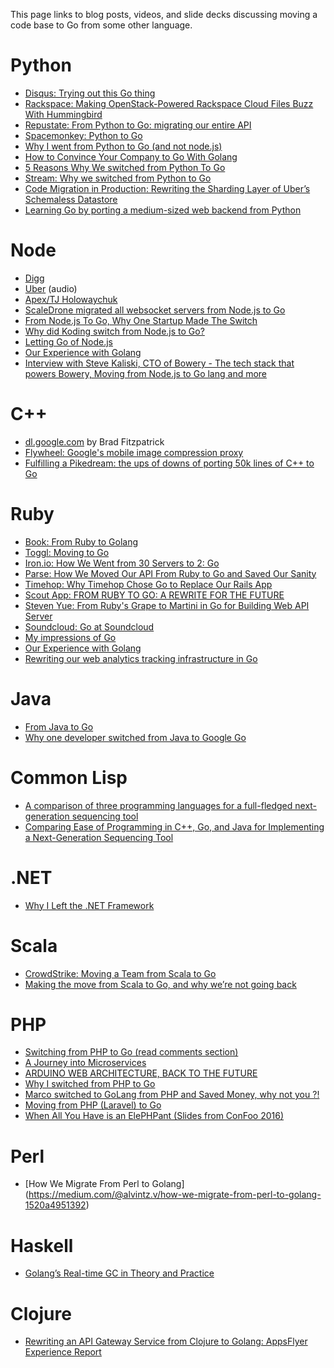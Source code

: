 This page links to blog posts, videos, and slide decks discussing moving a code base to Go from some other language.

# Python
* [Disqus: Trying out this Go thing](https://blog.disqus.com/trying-out-this-go-thing)
* [Rackspace: Making OpenStack-Powered Rackspace Cloud Files Buzz With Hummingbird](https://blog.rackspace.com/making-openstack-powered-rackspace-cloud-files-buzz-with-hummingbird/)
* [Repustate: From Python to Go: migrating our entire API](https://www.repustate.com/blog/migrating-entire-api-go-python/)
* [Spacemonkey: Python to Go](https://www.spacemonkey.com/blog/posts/go-space-monkey)
* [Why I went from Python to Go (and not node.js)](http://jordanorelli.com/post/31533769172/why-i-went-from-python-to-go-and-not-nodejs)
* [How to Convince Your Company to Go With Golang](https://sendgrid.com/blog/convince-company-go-golang/)
* [5 Reasons Why We switched from Python To Go](https://medium.com/@tigranbs/5-reasons-why-we-switched-from-python-to-go-4414d5f42690)
* [Stream: Why we switched from Python to Go](https://getstream.io/blog/switched-python-go)
* [Code Migration in Production: Rewriting the Sharding Layer of Uber’s Schemaless Datastore](https://eng.uber.com/schemaless-rewrite/)
* [Learning Go by porting a medium-sized web backend from Python](https://benhoyt.com/writings/learning-go/)

# Node

* [Digg](https://medium.com/@theflapjack103/the-way-of-the-gopher-6693db15ae1f#.yw5lk8t25)
* [Uber](https://www.infoq.com/articles/podcast-matt-ranney) (audio)
* [Apex/TJ Holowaychuk](https://medium.com/@tjholowaychuk/farewell-node-js-4ba9e7f3e52b#.3hjxf6pbp)
* [ScaleDrone migrated all websocket servers from Node.js to Go](http://blog.scaledrone.com/posts/nodejs-to-go)
* [From Node.js To Go, Why One Startup Made The Switch](http://thenewstack.io/from-node-js-to-go-why-one-startup-made-the-switch/)
* [Why did Koding switch from Node.js to Go?](https://www.quora.com/Why-did-Koding-switch-from-Node-js-to-Go)
* [Letting Go of Node.js](http://blog.davebalmer.com/letting-go-of-node-js/)
* [Our Experience with Golang](https://www.upguard.com/blog/our-experience-with-golang)
* [Interview with Steve Kaliski, CTO of Bowery - The tech stack that powers Bowery, Moving from Node.js to Go lang and more](https://hashnode.com/post/interview-with-steve-kaliski-cto-of-bowery-the-tech-stack-that-powers-bowery-moving-from-nodejs-to-go-lang-and-more-ciibz8dmn001lj3xt468g5k78)

# C++

* [dl.google.com](https://talks.golang.org/2013/oscon-dl.slide#1) by Brad Fitzpatrick
* [Flywheel: Google's mobile image compression proxy](http://matt-welsh.blogspot.nl/2013/08/rewriting-large-production-system-in-go.html)
* [Fulfilling a Pikedream: the ups of downs of porting 50k lines of C++ to Go](https://togototo.wordpress.com/2015/03/07/fulfilling-a-pikedream-the-ups-of-downs-of-porting-50k-lines-of-c-to-go/)

# Ruby

* [Book: From Ruby to Golang](https://leanpub.com/rb2go)
* [Toggl: Moving to Go](https://blog.toggl.com/2012/09/moving-to-go/)
* [Iron.io: How We Went from 30 Servers to 2: Go](https://www.iron.io/how-we-went-from-30-servers-to-2-go/)
* [Parse: How We Moved Our API From Ruby to Go and Saved Our Sanity](http://blog.parse.com/learn/how-we-moved-our-api-from-ruby-to-go-and-saved-our-sanity/)
* [Timehop: Why Timehop Chose Go to Replace Our Rails App](https://medium.com/building-timehop/why-timehop-chose-go-to-replace-our-rails-app-2855ea1912d)
* [Scout App: FROM RUBY TO GO: A REWRITE FOR THE FUTURE](http://blog.scoutapp.com/articles/2014/09/25/from-ruby-to-go-a-rewrite-for-the-future)
* [Steven Yue: From Ruby's Grape to Martini in Go for Building Web API Server](http://stevenyue.com/blogs/from-rubys-grape-to-martini-in-go-for-building-web-api-server/)
* [Soundcloud: Go at Soundcloud](https://developers.soundcloud.com/blog/go-at-soundcloud)
* [My impressions of Go](http://blog.bensigelman.org/post/56158760736/golang-impressions)
* [Our Experience with Golang](https://www.upguard.com/blog/our-experience-with-golang)
* [Rewriting our web analytics tracking infrastructure in Go](https://engineering.skroutz.gr/blog/rewriting-web-analytics-tracking-in-go/)

# Java
* [From Java to Go](https://gquintana.github.io/2017/01/15/From-Java-to-Go.html)
* [Why one developer switched from Java to Google Go](http://www.javaworld.com/article/2459212/scripting-jvm-languages/why-one-developer-switched-from-java-to-google-go.html)

# Common Lisp
* [A comparison of three programming languages for a full-fledged next-generation sequencing tool](https://bmcbioinformatics.biomedcentral.com/articles/10.1186/s12859-019-2903-5)
* [Comparing Ease of Programming in C++, Go, and Java for Implementing a Next-Generation Sequencing Tool](https://doi.org/10.1177%2F1176934319869015)

# .NET
* [Why I Left the .NET Framework](http://blog.jonathanoliver.com/why-i-left-dot-net/)

# Scala
* [CrowdStrike: Moving a Team from Scala to Go](http://jimplush.com/talk/2015/12/19/moving-a-team-from-scala-to-golang/)
* [Making the move from Scala to Go, and why we’re not going back](https://movio.co/blog/migrate-Scala-to-Go/)

# PHP
* [Switching from PHP to Go (read comments section)](https://www.reddit.com/r/golang/comments/3wfnru/switching_from_php_to_go/)
* [A Journey into Microservices](https://sudo.hailoapp.com/services/2015/03/09/journey-into-a-microservice-world-part-1/)
* [ARDUINO WEB ARCHITECTURE, BACK TO THE FUTURE](https://blog.arduino.cc/2015/04/16/arduino-web-architecture-back-to-the-future/)
* [Why I switched from PHP to Go](http://codepushr.com/why-i-switched-from-php-to-go/)
* [Marco switched to GoLang from PHP and Saved Money, why not you ?!](http://phpmagazine.net/2015/02/marco-switched-to-golang-from-php-and-saved-money-why-not-you.html)
* [Moving from PHP (Laravel) to Go](https://dannyvankooten.com/laravel-to-golang/)
* [When All You Have is an ElePHPant (Slides from ConFoo 2016)](https://www.ramblinations.com/when-all-you-have-is-an-elephpant)

# Perl
* [How We Migrate From Perl to Golang]
(https://medium.com/@alvintz.v/how-we-migrate-from-perl-to-golang-1520a4951392)

# Haskell
* [Golang’s Real-time GC in Theory and Practice](https://blog.pusher.com/golangs-real-time-gc-in-theory-and-practice/)

# Clojure
* [Rewriting an API Gateway Service from Clojure to Golang: AppsFlyer Experience Report](https://www.infoq.com/articles/api-gateway-clojure-golang)
